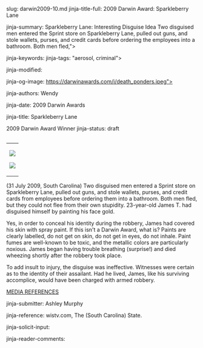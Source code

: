 slug: darwin2009-10.md
jinja-title-full: 2009 Darwin Award: Sparkleberry Lane

jinja-summary: Sparkleberry Lane: Interesting Disguise Idea Two disguised men entered the Sprint store on Sparkleberry Lane, pulled out guns, and stole wallets, purses, and credit cards before ordering the employees into a bathroom. Both men fled,">

jinja-keywords:
jinja-tags: "aerosol, criminal">

jinja-modified:

jinja-og-image: https://darwinawards.com/i/death_ponders.jpeg">

jinja-authors: Wendy

jinja-date: 2009 Darwin Awards


jinja-title: Sparkleberry Lane

2009 Darwin Award Winner
jinja-status: draft
<TABLE border=0 align=right><TR><TD align=center>

<A href="/cgi/search.pl?keywords=category%3Dgas&swishindex=stories.data&show_description=yes&maxdisplay=10&maxresults=50"><IMG src="/i/icon/gas.jpg" border=0></A>

<A href="/cgi/search.pl?keywords=category%3Dcriminal&swishindex=stories.data&show_description=yes&maxdisplay=10&maxresults=50"><IMG src="/i/icon/criminal.png" border=0></A>

</TD></TR></TABLE>

(31 July 2009, South Carolina) Two disguised men entered a Sprint store on
Sparkleberry Lane, pulled out guns, and stole wallets, purses, and credit
cards from employees before ordering them into a bathroom. Both men fled,
but they could not flee from their own stupidity. 23-year-old James T. had
disguised himself by painting his face gold.

Yes, in order to conceal his identity during the robbery, James had covered
his skin with spray paint. If this isn't a Darwin Award, what is? Paints
are clearly labelled, do not get on skin, do not get in eyes, do not
inhale.	 Paint fumes are well-known to be toxic, and the metallic colors
are particularly noxious. James began having trouble breathing (surprise!)
and died wheezing shortly after the robbery took place.

To add insult to injury, the disguise was ineffective.	Witnesses were
certain as to the identity of their assailant.	Had he lived, James, like
his surviving accomplice, would have been charged with armed robbery.

<A href="http://darwinawards.com/slush/200908/pending20090821-195101.html">MEDIA REFERENCES</A>

jinja-submitter: Ashley Murphy

jinja-reference: wistv.com, The (South Carolina) State.

jinja-solicit-input:

jinja-reader-comments:



<!--#include file=nav_2009.html -->


